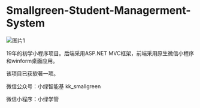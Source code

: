 # Smallgreen-Student-Managerment-System

![图片1](https://user-images.githubusercontent.com/74632780/168421391-87dc33a6-fde0-41fe-9063-819cec547927.png)

19年的初学小程序项目。后端采用ASP.NET MVC框架，前端采用原生微信小程序和winform桌面应用。

该项目已获软著一项。

微信公众号：小绿智能基 kk_smallgreen

微信小程序：小绿学管
